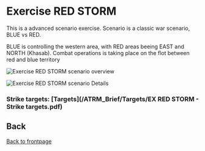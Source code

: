# Exercise RED STORM

This is a advanced scenario exercise.
Scenario is a classic war scenario, BLUE vs RED. 

BLUE is controlling the western area, with RED areas beeing EAST and NORTH (Khasab).
Combat operations is taking place on the flot between red and blue territory



![Exercise RED STORM scenario overview](/ATRM_Brief/Pictures/EX_REDSTORM_OVERVIEW.PNG)




![Exercise RED STORM scenario Details](/ATRM_Brief/Pictures/EX_REDSTORM_DETAILS.PNG)



### Strike targets:  [Targets](/ATRM_Brief/Targets/EX RED STORM - Strike targets.pdf)





## Back
[Back to frontpage](https://132nd-vwing.github.io/ATRM_Brief/)